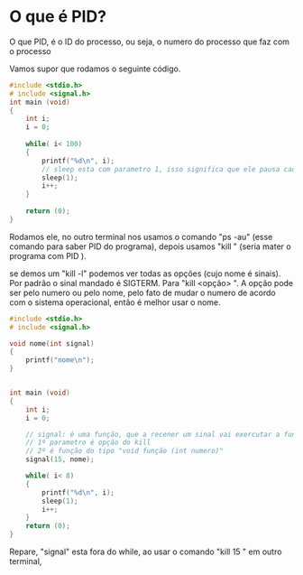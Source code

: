 # O que é PID?

O que PID, é o ID do processo, ou seja, o numero do processo que  faz com o processo 

Vamos supor que rodamos o seguinte código. 


```c
#include <stdio.h>
# include <signal.h>
int main (void)
{
	int i;
	i = 0;
	
	while( i< 100)
	{
		printf("%d\n", i);
		// sleep esta com parametro 1, isso significa que ele pausa cada 1 segundo.
		sleep(1);
		i++;
	}
	
	return (0);
}

```
Rodamos ele, no outro terminal nos usamos o comando "ps -au" (esse comando para saber PID do programa), depois usamos "kill <PID>" (seria mater o programa com PID ).

se demos um "kill -l" podemos ver todas as opções (cujo nome é sinais). Por padrão o sinal mandado é SIGTERM. Para "kill <opção> <PID>". A opção pode ser pelo numero ou pelo nome, pelo fato de mudar o numero de acordo com  o sistema operacional, então é melhor usar o nome. 

``` C
#include <stdio.h>
# include <signal.h>

void nome(int signal)
{
	printf("nome\n");
}


int main (void)
{
	int i;
	i = 0;

	// signal: é uma função, que a recener um sinal vai exercutar a função recebido
	// 1º parametro é opção do kill
	// 2º é função do tipo "void função (int numero)"
	signal(15, nome);

	while( i< 8)
	{
		printf("%d\n", i);
		sleep(1);
		i++;
	}
	return (0);
}
```

Repare, "signal" esta fora do while, ao usar o comando "kill 15 <PID>" em outro terminal, 





